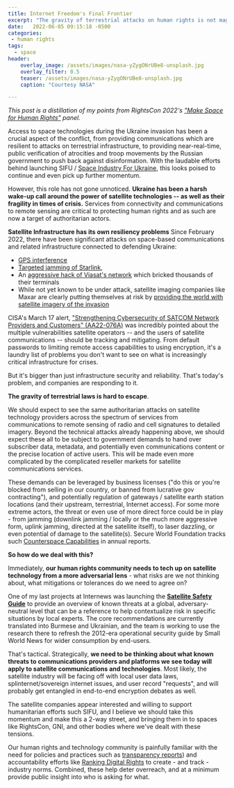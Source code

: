 ```yaml
---
title: Internet Freedom's Final Frontier
excerpt: "The gravity of terrestrial attacks on human rights is not magically escaped in orbit"
date:   2022-06-05 09:15:18 -0500
categories:
 - human rights
tags:
  - space
header:
    overlay_image: /assets/images/nasa-yZygONrUBe8-unsplash.jpg
    overlay_filter: 0.5
    teaser: /assets/images/nasa-yZygONrUBe8-unsplash.jpg
    caption: "Courtesy NASA"

---
```


*This post is a distillation of my points from RightsCon 2022's ["Make Space for Human Rights"](https://rightscon.summit.tc/t/2022/events/make-space-for-human-rights-5FcBDBjuddgAbjn5xDE2ie) panel.*

Access to space technologies during the Ukraine invasion has been a crucial aspect of the conflict, from providing communications which are resilient to attacks on terrestrial infrastructure, to providing near-real-time, public verification of atrocities and troop movements by the Russian government to push back against disinformation. With the laudable efforts behind launching SIFU / [Space Industry For Ukraine](https://news.satnews.com/2022/04/26/space-industry-launches-humanitarian-initiative-to-support-ukraine/), this looks poised to continue and even pick up further momentum.

However, this role has not gone unnoticed. **Ukraine has been a harsh wake-up call around the power of satellite technologies -- as well as their fragility in times of crisis.** Services from connectivity and communications to remote sensing are critical to protecting human rights and as such are now a target of authoritarian actors.

**Satellite Infrastructure has its own resiliency problems** Since February 2022, there have been significant attacks on space-based communications and related infrastructure connected to defending Ukraine:

* [GPS interference](https://www.he360.com/hawkeye-360-signal-detection-reveals-gps-interference-in-ukraine/)
* [Targeted jamming of Starlink](https://spacenews.com/spacex-shifts-resources-to-cybersecurity-to-address-starlink-jamming/),
* An [aggressive hack of Viasat's network](https://arstechnica.com/information-technology/2022/03/mystery-solved-in-destructive-attack-that-knocked-out-10k-viasat-modems/) which bricked thousands of their terminals
* While not yet known to be under attack, satellite imaging companies like Maxar are clearly putting themselves at risk by [providing the world with satellite imagery of the invasion](https://spacenews.com/satellite-imaging-companies-increase-profile-as-they-track-russias-invasion-of-ukraine/)

CISA's March 17 alert, ["Strengthening Cybersecurity of SATCOM Network Providers and Customers" (AA22-076A)](https://www.cisa.gov/uscert/ncas/alerts/aa22-076a) was incredibly pointed about the multiple vulnerabilities satellite operators -- and the users of satellite communications -- should be tracking and mitigating.  From default passwords to limiting remote access capabilities to using encryption, it's a laundry list of problems you don't want to see on what is increasingly critical infrastructure for crises.

But it's bigger than just infrastructure security and reliability. That's today's problem, and companies are responding to it.

**The gravity of terrestrial laws is hard to escape**.

We should expect to see the same authoritarian attacks on satellite technology providers across the spectrum of services from communications to remote sensing of radio and cell signatures to detailed imagery. Beyond the technical attacks already happening above, we should expect these all to be subject to government demands to hand over subscriber data, metadata, and potentially even communications content or the precise location of active users. This will be made even more complicated by the complicated reseller markets for satellite communications services.

These demands can be leveraged by business licenses ("do this or you're blocked from selling in our country, or banned from lucrative gov contracting"), and potentially regulation of gateways / satellite earth station locations (and their upstream, terrestrial, Internet access).  For some more extreme actors, the threat or even use of more direct force could be in play - from jamming (downlink jamming / locally or the much more aggressive form, uplink jamming, directed at the satellite itself), to laser dazzling, or even potential of damage to the satellite(s). Secure World Foundation tracks such [Counterspace Capabilities](https://swfound.org/counterspace/) in annual reports.

**So how do we deal with this?**

Immediately, **our human rights community needs to tech up on satellite technology from a more adversarial lens** - what risks are we not thinking about, what mitigations or tolerances do we need to agree on?

One of my last projects at Internews was launching the **[Satellite Safety Guide](https://satellitesafety.openinternetproject.org/)** to provide an overview of known threats at a global, adversary-neutral level that can be a reference to help contextualize risk in specific situations by local experts.  The core recommendations are currently translated into Burmese and Ukrainian, and the team is working to use the research there to refresh the 2012-era operational security guide by Small World News for wider consumption by end-users.

That's tactical. Strategically, **we need to be thinking about what known threats to communications providers and platforms we see today will apply to satellite communications and technologies**. Most likely, the satellite industry will be facing off with local user data laws, splinternet/sovereign internet issues, and user record "requests", and will probably get entangled in end-to-end encryption debates as well.

The satellite companies appear interested and willing to support humanitarian efforts such SIFU, and I believe we should take this momentum and make this a 2-way street, and bringing them in to spaces like RightsCon, GNI, and other bodies where we've dealt with these tensions.

Our human rights and technology community is painfully familiar with the need for policies and practices such as [transparency reports](https://www.accessnow.org/transparency-reporting-index/)) and accountability efforts like [Ranking Digital Rights](https://rankingdigitalrights.org/) to create - and track - industry norms. Combined, these help deter overreach, and at a minimum provide public insight into who is asking for what.

